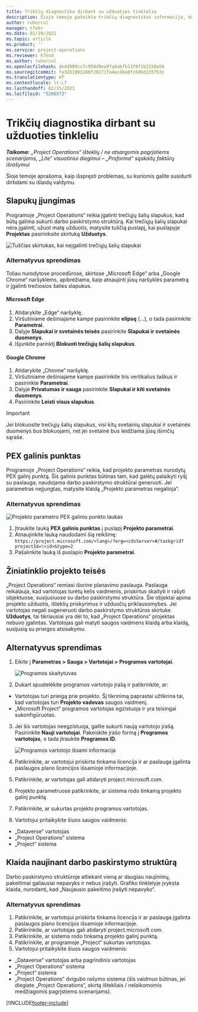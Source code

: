 ```yaml
---
title: Trikčių diagnostika dirbant su užduoties tinkleliu
description: Šioje temoje pateikta trikčių diagnostikos informacija, būtina dirbant su užduočių tinkleliu.
author: ruhercul
manager: tfehr
ms.date: 01/19/2021
ms.topic: article
ms.product: ''
ms.service: project-operations
ms.reviewer: kfend
ms.author: ruhercul
ms.openlocfilehash: dedd989cc7c959d9ea97a0abfb13f8f1b2150a56
ms.sourcegitcommit: fa32b1893286f20271fa4ec4be8fc68bd135f53c
ms.translationtype: HT
ms.contentlocale: lt-LT
ms.lasthandoff: 02/15/2021
ms.locfileid: "5286573"
---
```

# <a name="troubleshoot-working-in-the-task-grid"></a>Trikčių diagnostika dirbant su užduoties tinkleliu 

_**Taikoma:** „Project Operations“ išteklių / ne atsargomis pagrįstiems scenarijams, „Lite“ visuotiniui diegimui – „Proforma“ sąskaitų faktūrų išrašymui_

Šioje temoje aprašoma, kaip išspręsti problemas, su kuriomis galite susidurti dirbdami su išlaidų valdymu.

## <a name="enable-cookies"></a>Slapukų įjungimas

Programoje „Project Operations“ reikia įgalinti trečiųjų šalių slapukus, kad būtų galima sukurti darbo paskirstymo struktūrą. Kai trečiųjų šalių slapukai nėra įgalinti, užuot matę užduotis, matysite tuščią puslapį, kai puslapyje **Projektas** pasirinksite skirtuką **Užduotys**.

![Tuščias skirtukas, kai neįgalinti trečiųjų šalių slapukai](media/blankschedule.png)


### <a name="workaround"></a>Alternatyvus sprendimas
Toliau nurodytose procedūrose, skirtose „Microsoft Edge“ arba „Google Chrome“ naršyklėms, apibrėžiama, kaip atnaujinti jūsų naršyklės parametrą ir įgalinti trečiosios šalies slapukus.

#### <a name="microsoft-edge"></a>Microsoft Edge

1. Atidarykite „Edge“ naršyklę.
2. Viršutiniame dešiniajame kampe pasirinkite **elipsę** (...), o tada pasirinkite **Parametrai**.
3. Dalyje **Slapukai ir svetainės teisės** pasirinkite **Slapukai ir svetainės duomenys**.
4. Išjunkite parinktį **Blokuoti trečiųjų šalių slapukus**.

#### <a name="google-chrome"></a>Google Chrome

1. Atidarykite „Chrome“ naršyklę.
2. Viršutiniame dešiniajame kampe pasirinkite tris vertikalius taškus ir pasirinkte **Parametrai**.
3. Dalyje **Privatumas ir sauga** pasirinkite **Slapukai ir kiti svetainės duomenys**.
4. Pasirinkite **Leisti visus slapukus**.

> [!IMPORTANT]
> Jei blokuosite trečiųjų šalių slapukus, visi kitų svetainių slapukai ir svetainės duomenys bus blokuojami, net jei svetainė bus leidžiama jūsų išimčių sąraše.

## <a name="pex-endpoint"></a>PEX galinis punktas

Programoje „Project Operations“ reikia, kad projekto parametras nurodytų PEX galinį punktą. Šis galinis punktas būtinas tam, kad galėtų palaikyti ryšį su paslauga, naudojama darbo paskirstymo struktūrai generuoti. Jei parametras neįjungtas, matysite klaidą „Projekto parametras negalioja“. 

### <a name="workaround"></a>Alternatyvus sprendimas
 ![Projekto parametro PEX galinio punkto laukas](media/projectparameter.png)

1. Įtraukite lauką **PEX galinis punktas** į puslapį **Projekto parametrai**.
2. Atnaujinkite lauką naudodami šią reikšmę: `https://project.microsoft.com/<lang>/?org=<cdsServer>#/taskgrid?projectId=\<id>&type=2`
3. Pašalinkite lauką iš puslapio **Projekto parametrai**.

## <a name="privileges-for-project-for-the-web"></a>Žiniatinklio projekto teisės

„Project Operations“ remiasi išorine planavimo paslauga. Paslauga reikalauja, kad vartotojas turėtų kelis vaidmenis, priskirtus skaityti ir rašyti objektuose, susijusiuose su darbo paskirstymo struktūra. Šie objektai apima projekto užduotis, išteklių priskyrimus ir užduočių priklausomybes. Jei vartotojas negali sugeneruoti darbo paskirstymo struktūros skirtuke **Užduotys**, tai tikriausiai yra dėl to, kad „Project Operations“ projektas nebuvo įgalintas. Vartotojas gali matyti saugos vaidmens klaidą arba klaidą, susijusią su prieigos atsisakymu.


## <a name="workaround"></a>Alternatyvus sprendimas

1. Eikite į **Parametras > Sauga > Vartotojai > Programos vartotojai**.  

   ![Programos skaitytuvas](media/applicationuser.jpg)
   
2. Dukart spustelėkite programos vartotojo įrašą ir patikrinkite, ar:

 - Vartotojas turi prieigą prie projekto. Šį tikrinimą paprastai užtikrina tai, kad vartotojas turi **Projekto vadovas** saugos vaidmenį.
 - „Microsoft Project“ programos vartotojas egzistuoja ir yra teisingai sukonfigūruotas.
 
3. Jei šis vartotojas neegzistuoja, galite sukurti naują vartotojo įrašą. Pasirinkite **Nauji vartotojai**. Pakeiskite įrašo formą į **Programos vartotojas**, o tada įtraukite **Programos ID**.

   ![Programos vartotojo išsami informacija](media/applicationuserdetails.jpg)

4. Patikrinkite, ar vartotojui priskirta tinkama licencija ir ar paslauga įgalinta paslaugos plano licencijos išsamioje informacijoje.
5. Patikrinkite, ar vartotojas gali atidaryti project.microsoft.com.
6. Projekto parametruose patikrinkite, ar sistema rodo tinkamą projekto galinį punktą.
7. Patikrinkite, ar sukurtas projekto programos vartotojas.
8. Vartotojui pritaikykite šiuos saugos vaidmenis:

  - „Dataverse“ vartotojas
  - „Project Operations“ sistema
  - „Project“ sistema

## <a name="error-when-updating-the-work-breakdown-structure"></a>Klaida naujinant darbo paskirstymo struktūrą

Darbo paskirstymo struktūroje atliekant vieną ar daugiau naujinimų, pakeitimai galiausiai nepavyks ir nebus įrašyti. Grafiko tinklelyje įvyksta klaida, nurodanti, kad „Naujausio pakeitimo įrašyti nepavyko“.

### <a name="workaround"></a>Alternatyvus sprendimas

1. Patikrinkite, ar vartotojui priskirta tinkama licencija ir ar paslauga įgalinta paslaugos plano licencijos išsamioje informacijoje.
2. Patikrinkite, ar vartotojas gali atidaryti project.microsoft.com.
3. Patikrinkite, ar sistema rodo tinkamą projekto galinį punktą.
4. Patikrinkite, ar programoje „Project“ sukurtas vartotojas.
5. Vartotojui pritaikykite šiuos saugos vaidmenis:
  
  - „Dataverse“ vartotojas arba pagrindinis vartotojas
  - „Project Operations“ sistema
  - „Project“ sistema
  - „Project Operations“ dvigubo rašymo sistema (šis vaidmuo būtinas, jei diegiate „Project Operations“, skirtą ištekliais / nelaikomomis medžiagomis pagrįstiems scenarijams).


[!INCLUDE[footer-include](../includes/footer-banner.md)]
